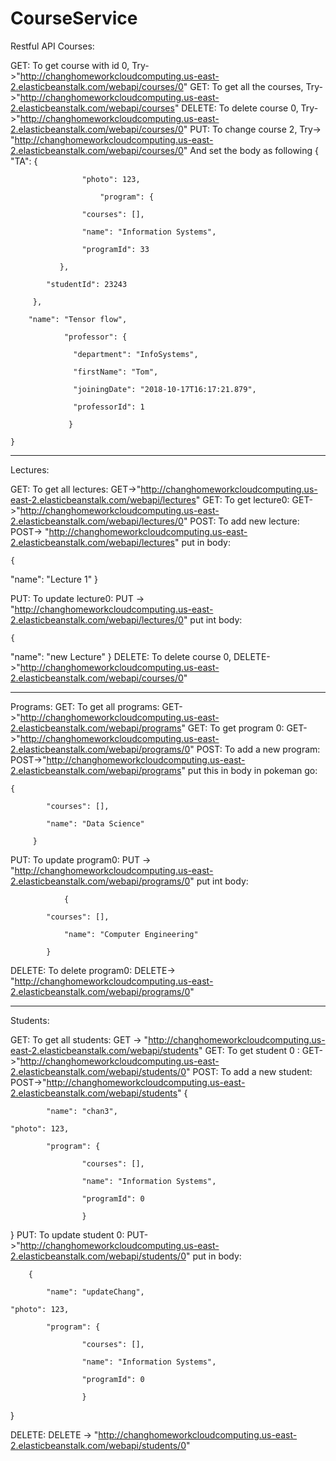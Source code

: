 # CourseService
Restful  API
Courses:

GET: To get course with id 0, Try->"http://changhomeworkcloudcomputing.us-east-2.elasticbeanstalk.com/webapi/courses/0"
GET: To get all the courses, Try->"http://changhomeworkcloudcomputing.us-east-2.elasticbeanstalk.com/webapi/courses"
DELETE: To delete course 0, Try->"http://changhomeworkcloudcomputing.us-east-2.elasticbeanstalk.com/webapi/courses/0"
PUT: To change course 2, Try-> "http://changhomeworkcloudcomputing.us-east-2.elasticbeanstalk.com/webapi/courses/0"
     And set the body as following
       {
        "TA": {
  
                	"photo": 123,
          
              	        "program": {
                
       				"courses": [],
               
			        "name": "Information Systems",
             
			        "programId": 33
          
			   },
            
			"studentId": 23243
       
		 },
        
		"name": "Tensor flow",
   
                "professor": {
          
				  "department": "InfoSystems",
            
				  "firstName": "Tom",
           
				  "joiningDate": "2018-10-17T16:17:21.879",
          
				  "professorId": 1
        
			     }
  
    }
-------------------------------------------------------------------------------------
Lectures:

GET: To get all lectures: GET->"http://changhomeworkcloudcomputing.us-east-2.elasticbeanstalk.com/webapi/lectures"
GET: To get lecture0: GET->"http://changhomeworkcloudcomputing.us-east-2.elasticbeanstalk.com/webapi/lectures/0"
POST: To add new lecture: POST-> "http://changhomeworkcloudcomputing.us-east-2.elasticbeanstalk.com/webapi/lectures"
      put in body:

	{
   "name": "Lecture 1"
}

PUT: To update lecture0: PUT -> "http://changhomeworkcloudcomputing.us-east-2.elasticbeanstalk.com/webapi/lectures/0"
     put int body:
     
	{
   "name": "new Lecture"
}
DELETE: To delete course 0, DELETE->"http://changhomeworkcloudcomputing.us-east-2.elasticbeanstalk.com/webapi/courses/0"

------------------------------------------------------------------------------------------
Programs:
GET: To get all programs: GET->"http://changhomeworkcloudcomputing.us-east-2.elasticbeanstalk.com/webapi/programs"
GET: To get program 0: GET->"http://changhomeworkcloudcomputing.us-east-2.elasticbeanstalk.com/webapi/programs/0"
POST: To add a new program: POST->"http://changhomeworkcloudcomputing.us-east-2.elasticbeanstalk.com/webapi/programs"
      put this in body in pokeman go:
             
    {
        
			"courses": [],
     
			"name": "Data Science"
    
		 }
PUT: To update program0: PUT -> "http://changhomeworkcloudcomputing.us-east-2.elasticbeanstalk.com/webapi/programs/0"
     put int body:

                {
        
			"courses": [],
 
		        "name": "Computer Engineering"
   
	        }
DELETE: To delete program0: DELETE-> "http://changhomeworkcloudcomputing.us-east-2.elasticbeanstalk.com/webapi/programs/0"

---------------------------------------------------------------------------------------------
Students: 

GET: To get all students: GET -> "http://changhomeworkcloudcomputing.us-east-2.elasticbeanstalk.com/webapi/students"
GET: To get student 0 : GET->"http://changhomeworkcloudcomputing.us-east-2.elasticbeanstalk.com/webapi/students/0"
POST: To add a new student: POST->"http://changhomeworkcloudcomputing.us-east-2.elasticbeanstalk.com/webapi/students"
		{
    
			"name": "chan3",
		    
    "photo": 123,
    
			"program": {
        
					"courses": [],
        
					"name": "Information Systems",
        
					"programId": 0
   
				    }
		
}
PUT: To update student 0: PUT->"http://changhomeworkcloudcomputing.us-east-2.elasticbeanstalk.com/webapi/students/0"
     put in body:
    
		{
    
			"name": "updateChang",
		    
    "photo": 123,
    
			"program": {
        
					"courses": [],
        
					"name": "Information Systems",
        
					"programId": 0
   
				    }
		
}

DELETE: DELETE -> "http://changhomeworkcloudcomputing.us-east-2.elasticbeanstalk.com/webapi/students/0"
